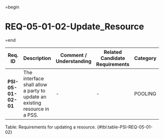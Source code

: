 =begin

# REQ-05-01-02-Update_Resource

=end

| Req. ID                        | Description                         | Comment / Understanding                  | Related Candidate Requirements | Category                       |
| ------------------------------ | ----------------------------------- | ---------------------------------------- | ------------------------------ | ------------------------------ |
| __PSI-05-01-02-01__ | The interface shall allow a party to update an existing resource in a PSS. | -                       | -                              | POOLING  |

Table: Requirements for updating a resource. {#tbl:table-PSI-REQ-05-01-02}
